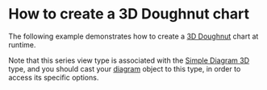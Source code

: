 # How to create a 3D Doughnut chart


<p>The following example demonstrates how to create a <a href="http://devexpress.com/Help/Content.aspx?help=XtraCharts&document=CustomDocument3419.htm">3D Doughnut</a> chart at runtime.</p><p>Note that this series view type is associated with the <a href="http://devexpress.com/Help/Content.aspx?help=XtraCharts&document=CustomDocument5911.htm">Simple Diagram 3D</a> type, and you should cast your <a href="http://devexpress.com/Help/Content.aspx?help=XtraCharts&document=CustomDocument6017.htm">diagram</a> object to this type, in order to access its specific options.</p>

<br/>


